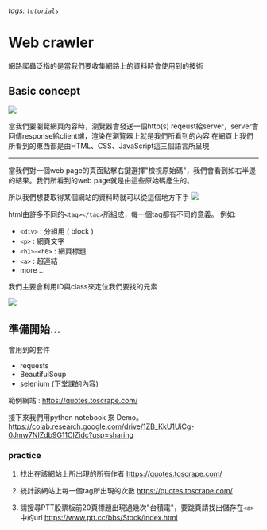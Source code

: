 ###### tags: `tutorials`

# Web crawler

網路爬蟲泛指的是當我們要收集網路上的資料時會使用到的技術

## Basic concept

![](https://i.imgur.com/F7qILv3.png)

當我們要瀏覽網頁內容時，瀏覽器會發送一個http(s) reqeust給server，server會回傳response給client端，渲染在瀏覽器上就是我們所看到的內容
在網頁上我們所看到的東西都是由HTML、CSS、JavaScript這三個語言所呈現


---
當我們對一個web page的頁面點擊右鍵選擇"檢視原始碼"，我們會看到如右半邊的結果。我們所看到的web page就是由這些原始碼產生的。

所以我們想要取得某個網站的資料時就可以從這個地方下手
![](https://i.imgur.com/LIxSBD0.png)



html由許多不同的`<tag></tag>`所組成，每一個tag都有不同的意義。
例如:
- `<div>` : 分組用 ( block )
- `<p>` : 網頁文字
- `<h1>~<h6>` : 網頁標題
- `<a>` : 超連結
- more ...

我們主要會利用ID與class來定位我們要找的元素

![](https://i.imgur.com/Jug8w2n.png)

## 準備開始...

會用到的套件
- requests
- BeautifulSoup
- selenium (下堂課的內容)

範例網站 : https://quotes.toscrape.com/

接下來我們用python notebook 來 Demo。
https://colab.research.google.com/drive/1ZB_KkU1UiCg-0Jmw7NIZdb9G11CIZidc?usp=sharing

### practice

1. 找出在該網站上所出現的所有作者 https://quotes.toscrape.com/

<!--
```python
authors = []
for i in range(1,11):
    url = 'https://quotes.toscrape.com/page/{}/'.format(i)
    html = rq.get(url)
    soup = BeautifulSoup(html.text, 'html.parser')
    for ele in soup.select('small'):
        authors.append(ele.text)
authors
``` -->

2. 統計該網站上每一個tag所出現的次數 https://quotes.toscrape.com/

<!-- 
```python
tags = {}
for i in range(1,11):
    url = 'https://quotes.toscrape.com/page/{}/'.format(i)
    html = rq.get(url)
    soup = BeautifulSoup(html.text, 'html.parser')
    for ele in soup.select('div.tags > a.tag'):
        if ele.text not in tags:
            tags[ele.text] = 1
        else:
            tags[ele.text] += 1
tags
```
-->

3. 請搜尋PTT股票板前20頁標題出現過幾次"台積電"，要跳頁請找出儲存在`<a>`中的url  https://www.ptt.cc/bbs/Stock/index.html


<!-- 
```python
count = 0
url = 'https://www.ptt.cc/bbs/Stock/index.html'
base = 'https://www.ptt.cc' 
for i in range(1,21):

    html = rq.get(url)
    soup = BeautifulSoup(html.text, 'html.parser')
    for ele in soup.select('div.title > a'):
        if '台積電' in ele.text:
            count += 1
    link = soup.select('a.btn.wide')[1]
    link = link['href']
    url = base+link
count
```
-->
